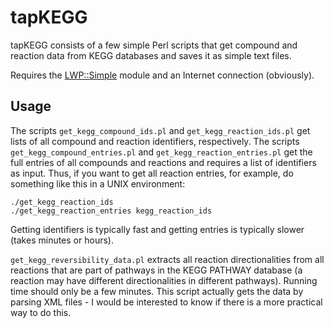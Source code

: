 # tapKEGG

tapKEGG consists of a few simple Perl scripts that get compound and reaction data from KEGG databases and saves it as simple text files.

Requires the [LWP::Simple](http://search.cpan.org/~ether/libwww-perl-6.13/lib/LWP/Simple.pm) module and an Internet connection (obviously).

## Usage

The scripts `get_kegg_compound_ids.pl` and `get_kegg_reaction_ids.pl` get lists of all compound and reaction identifiers, respectively. The scripts `get_kegg_compound_entries.pl` and `get_kegg_reaction_entries.pl` get the full entries of all compounds and reactions and requires a list of identifiers as input. Thus, if you want to get all reaction entries, for example, do something like this in a UNIX environment:
```
./get_kegg_reaction_ids
./get_kegg_reaction_entries kegg_reaction_ids
```
Getting identifiers is typically fast and getting entries is typically slower (takes minutes or hours).

`get_kegg_reversibility_data.pl` extracts all reaction directionalities from all reactions that are part of pathways in the KEGG PATHWAY database (a reaction may have different directionalities in different pathways). Running time should only be a few minutes. This script actually gets the data by parsing XML files - I would be interested to know if there is a more practical way to do this.
